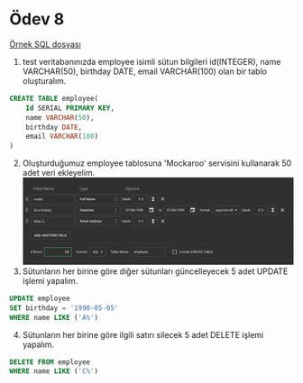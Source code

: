 # Ödev 8
[Örnek SQL dosyası](./example.sql)
1. test veritabanınızda employee isimli sütun bilgileri id(INTEGER), name VARCHAR(50), birthday DATE, email VARCHAR(100) olan bir tablo oluşturalım.
```sql
CREATE TABLE employee(
	Id SERIAL PRIMARY KEY,
	name VARCHAR(50),
	birthday DATE,
	email VARCHAR(100)
)
```
2. Oluşturduğumuz employee tablosuna 'Mockaroo' servisini kullanarak 50 adet veri ekleyelim.
![Mockaroo](./mockaroo.png)
3. Sütunların her birine göre diğer sütunları güncelleyecek 5 adet UPDATE işlemi yapalım.
```sql
UPDATE employee
SET birthday = '1990-05-05'
WHERE name LIKE ('A%')
```
4. Sütunların her birine göre ilgili satırı silecek 5 adet DELETE işlemi yapalım.
```sql
DELETE FROM employee
WHERE name LIKE ('C%')
```